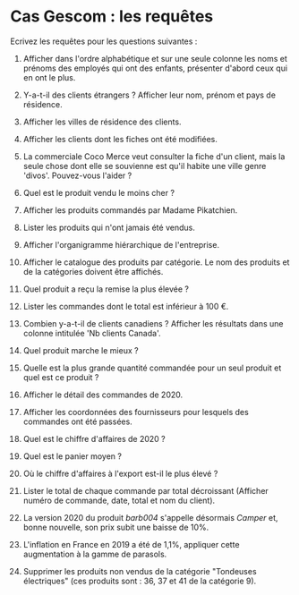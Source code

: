 # Cas Gescom : les requêtes

Ecrivez les requêtes pour les questions suivantes :

1. Afficher dans l'ordre alphabétique et sur une seule colonne les noms et prénoms des employés qui ont des enfants, présenter d'abord ceux qui en ont le plus.

2. Y-a-t-il des clients étrangers ? Afficher leur nom, prénom et pays de résidence.

3. Afficher les villes de résidence des clients.

4. Afficher les clients dont les fiches ont été modifiées.

5. La commerciale Coco Merce veut consulter la fiche d'un client, mais la seule chose dont elle se souvienne est qu'il habite une ville genre 'divos'. Pouvez-vous l'aider ?  

6. Quel est le produit vendu le moins cher ?

7. Afficher les produits commandés par Madame Pikatchien.

8. Lister les produits qui n'ont jamais été vendus.

9. Afficher l'organigramme hiérarchique de l'entreprise.
 
10. Afficher le catalogue des produits par catégorie. Le nom des produits et de la catégories doivent être affichés.

11. Quel produit a reçu la remise la plus élevée ?

12. Lister les commandes dont le total est inférieur à 100 €.

13. Combien y-a-t-il de clients canadiens ? Afficher les résultats dans une colonne intitulée 'Nb clients Canada'. 

14. Quel produit marche le mieux ?

15. Quelle est la plus grande quantité commandée pour un seul produit et quel est ce produit ?   

16. Afficher le détail des commandes de 2020.

17. Afficher les coordonnées des fournisseurs pour lesquels des commandes ont été passées.

18. Quel est le chiffre d'affaires de 2020 ?

19. Quel est le panier moyen ?

20. Où le chiffre d'affaires à l'export est-il le plus élevé ?  

21. Lister le total de chaque commande par total décroissant (Afficher numéro de commande, date, total et nom du client).

22. La version 2020 du produit _barb004_ s'appelle désormais _Camper_ et, bonne nouvelle, son prix subit une baisse  de 10%.

23. L'inflation en France en 2019 a été de 1,1%, appliquer cette augmentation à la gamme de parasols.

24. Supprimer les produits non vendus de la catégorie "Tondeuses électriques" (ces produits sont : 36, 37 et 41 de la catégorie 9). 
